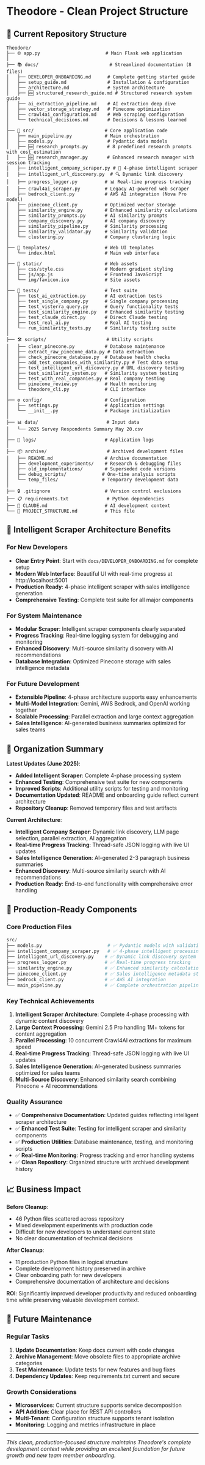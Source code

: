 # Theodore - Clean Project Structure

## 📁 Current Repository Structure

```
Theodore/
├── 🌐 app.py                        # Main Flask web application
│
├── 📚 docs/                          # Streamlined documentation (8 files)
│   ├── DEVELOPER_ONBOARDING.md      # Complete getting started guide  
│   ├── setup_guide.md               # Installation & configuration
│   ├── architecture.md              # System architecture
│   ├── 🆕 structured_research_guide.md # Structured research system guide
│   ├── ai_extraction_pipeline.md    # AI extraction deep dive
│   ├── vector_storage_strategy.md   # Pinecone optimization
│   ├── crawl4ai_configuration.md    # Web scraping configuration
│   └── technical_decisions.md       # Decisions & lessons learned
│
├── 🔧 src/                          # Core application code
│   ├── main_pipeline.py            # Main orchestration
│   ├── models.py                    # Pydantic data models
│   ├── 🆕 research_prompts.py       # 8 predefined research prompts with cost estimation
│   ├── 🆕 research_manager.py       # Enhanced research manager with session tracking
│   ├── intelligent_company_scraper.py # 🧠 4-phase intelligent scraper
│   ├── intelligent_url_discovery.py  # 🔍 Dynamic link discovery
│   ├── progress_logger.py          # 📊 Real-time progress tracking
│   ├── crawl4ai_scraper.py         # Legacy AI-powered web scraper
│   ├── bedrock_client.py           # AWS AI integration (Nova Pro model)
│   ├── pinecone_client.py          # Optimized vector storage
│   ├── similarity_engine.py        # Enhanced similarity calculations
│   ├── similarity_prompts.py       # AI similarity prompts
│   ├── company_discovery.py        # AI company discovery
│   ├── similarity_pipeline.py      # Similarity processing
│   ├── similarity_validator.py     # Similarity validation
│   └── clustering.py               # Company clustering logic
│
├── 🎨 templates/                    # Web UI templates
│   └── index.html                  # Main web interface
│
├── 📱 static/                       # Web assets
│   ├── css/style.css               # Modern gradient styling
│   ├── js/app.js                   # Frontend JavaScript
│   └── img/favicon.ico             # Site assets
│
├── 🧪 tests/                        # Test suite  
│   ├── test_ai_extraction.py       # AI extraction tests
│   ├── test_single_company.py      # Single company processing
│   ├── test_visterra_query.py      # Query functionality tests
│   ├── test_similarity_engine.py   # Enhanced similarity testing
│   ├── test_claude_direct.py       # Direct Claude testing
│   ├── test_real_ai.py             # Real AI testing
│   └── run_similarity_tests.py     # Similarity testing suite
│
├── 🛠️ scripts/                      # Utility scripts
│   ├── clear_pinecone.py           # Database maintenance
│   ├── extract_raw_pinecone_data.py # Data extraction
│   ├── check_pinecone_database.py  # Database health checks
│   ├── add_test_companies_with_similarity.py # Test data setup
│   ├── test_intelligent_url_discovery.py # URL discovery testing
│   ├── test_similarity_system.py   # Similarity system testing
│   ├── test_with_real_companies.py # Real company testing
│   ├── pinecone_review.py          # Health monitoring
│   └── theodore_cli.py             # CLI interface
│
├── ⚙️ config/                       # Configuration
│   ├── settings.py                 # Application settings
│   └── __init__.py                 # Package initialization
│
├── 📊 data/                         # Input data
│   └── 2025 Survey Respondents Summary May 20.csv
│
├── 📝 logs/                         # Application logs
│
├── 📦 archive/                      # Archived development files
│   ├── README.md                   # Archive documentation
│   ├── development_experiments/    # Research & debugging files
│   ├── old_implementations/        # Superseded code versions
│   ├── debug_scripts/             # One-time analysis scripts
│   └── temp_files/                # Temporary development data
│
├── 🔒 .gitignore                    # Version control exclusions
├── 📋 requirements.txt              # Python dependencies
├── 📖 CLAUDE.md                     # AI development context
└── 📄 PROJECT_STRUCTURE.md          # This file
```

## 🎯 Intelligent Scraper Architecture Benefits

### For New Developers
- **Clear Entry Point**: Start with `docs/DEVELOPER_ONBOARDING.md` for complete setup
- **Modern Web Interface**: Beautiful UI with real-time progress at http://localhost:5001
- **Production Ready**: 4-phase intelligent scraper with sales intelligence generation
- **Comprehensive Testing**: Complete test suite for all major components

### For System Maintenance
- **Modular Scraper**: Intelligent scraper components clearly separated
- **Progress Tracking**: Real-time logging system for debugging and monitoring
- **Enhanced Discovery**: Multi-source similarity discovery with AI recommendations
- **Database Integration**: Optimized Pinecone storage with sales intelligence metadata

### For Future Development
- **Extensible Pipeline**: 4-phase architecture supports easy enhancements
- **Multi-Model Integration**: Gemini, AWS Bedrock, and OpenAI working together
- **Scalable Processing**: Parallel extraction and large context aggregation
- **Sales Intelligence**: AI-generated business summaries optimized for sales teams

## 🧹 Organization Summary

**Latest Updates (June 2025)**:
- **Added Intelligent Scraper**: Complete 4-phase processing system
- **Enhanced Testing**: Comprehensive test suite for new components
- **Improved Scripts**: Additional utility scripts for testing and monitoring
- **Documentation Updated**: README and onboarding guide reflect current architecture
- **Repository Cleanup**: Removed temporary files and test artifacts

**Current Architecture**:
- **Intelligent Company Scraper**: Dynamic link discovery, LLM page selection, parallel extraction, AI aggregation
- **Real-time Progress Tracking**: Thread-safe JSON logging with live UI updates
- **Sales Intelligence Generation**: AI-generated 2-3 paragraph business summaries
- **Enhanced Discovery**: Multi-source similarity search with AI recommendations
- **Production Ready**: End-to-end functionality with comprehensive error handling

## 🚀 Production-Ready Components

### Core Production Files
```python
src/
├── models.py                        # ✅ Pydantic models with validation
├── intelligent_company_scraper.py   # ✅ 4-phase intelligent processing
├── intelligent_url_discovery.py    # ✅ Dynamic link discovery system
├── progress_logger.py              # ✅ Real-time progress tracking
├── similarity_engine.py            # ✅ Enhanced similarity calculations
├── pinecone_client.py              # ✅ Sales intelligence metadata storage
├── bedrock_client.py               # ✅ AWS AI integration
└── main_pipeline.py                # ✅ Complete orchestration pipeline
```

### Key Technical Achievements
1. **Intelligent Scraper Architecture**: Complete 4-phase processing with dynamic content discovery
2. **Large Context Processing**: Gemini 2.5 Pro handling 1M+ tokens for content aggregation
3. **Parallel Processing**: 10 concurrent Crawl4AI extractions for maximum speed
4. **Real-time Progress Tracking**: Thread-safe JSON logging with live UI updates
5. **Sales Intelligence Generation**: AI-generated business summaries optimized for sales teams
6. **Multi-Source Discovery**: Enhanced similarity search combining Pinecone + AI recommendations

### Quality Assurance
- ✅ **Comprehensive Documentation**: Updated guides reflecting intelligent scraper architecture
- ✅ **Enhanced Test Suite**: Testing for intelligent scraper and similarity components
- ✅ **Production Utilities**: Database maintenance, testing, and monitoring scripts
- ✅ **Real-time Monitoring**: Progress tracking and error handling systems
- ✅ **Clean Repository**: Organized structure with archived development history

## 📈 Business Impact

**Before Cleanup**:
- 46 Python files scattered across repository
- Mixed development experiments with production code
- Difficult for new developers to understand current state
- No clear documentation of technical decisions

**After Cleanup**:
- 11 production Python files in logical structure
- Complete development history preserved in archive
- Clear onboarding path for new developers
- Comprehensive documentation of architecture and decisions

**ROI**: Significantly improved developer productivity and reduced onboarding time while preserving valuable development context.

## 🔮 Future Maintenance

### Regular Tasks
1. **Update Documentation**: Keep docs current with code changes
2. **Archive Management**: Move obsolete files to appropriate archive categories
3. **Test Maintenance**: Update tests for new features and bug fixes
4. **Dependency Updates**: Keep requirements.txt current and secure

### Growth Considerations
- **Microservices**: Current structure supports service decomposition
- **API Addition**: Clear place for REST API controllers
- **Multi-Tenant**: Configuration structure supports tenant isolation
- **Monitoring**: Logging and metrics infrastructure in place

---

*This clean, production-focused structure maintains Theodore's complete development context while providing an excellent foundation for future growth and new team member onboarding.*